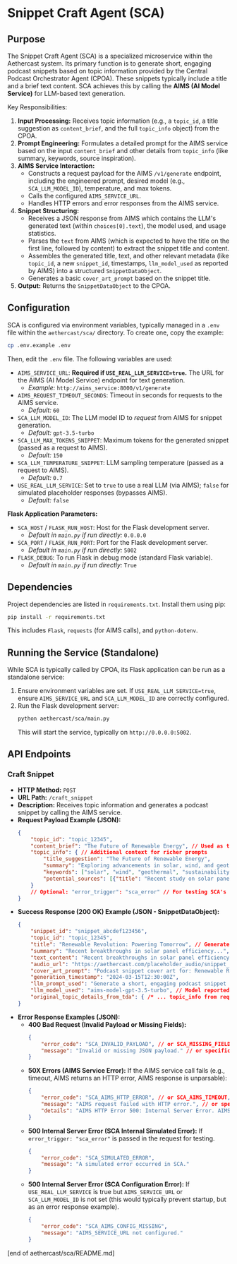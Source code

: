# Snippet Craft Agent (SCA)

## Purpose

The Snippet Craft Agent (SCA) is a specialized microservice within the Aethercast system. Its primary function is to generate short, engaging podcast snippets based on topic information provided by the Central Podcast Orchestrator Agent (CPOA). These snippets typically include a title and a brief text content. SCA achieves this by calling the **AIMS (AI Model Service)** for LLM-based text generation.

Key Responsibilities:

1.  **Input Processing:** Receives topic information (e.g., a `topic_id`, a title suggestion as `content_brief`, and the full `topic_info` object) from the CPOA.
2.  **Prompt Engineering:** Formulates a detailed prompt for the AIMS service based on the input `content_brief` and other details from `topic_info` (like summary, keywords, source inspiration).
3.  **AIMS Service Interaction:**
    *   Constructs a request payload for the AIMS `/v1/generate` endpoint, including the engineered prompt, desired model (e.g., `SCA_LLM_MODEL_ID`), temperature, and max tokens.
    *   Calls the configured `AIMS_SERVICE_URL`.
    *   Handles HTTP errors and error responses from the AIMS service.
4.  **Snippet Structuring:**
    *   Receives a JSON response from AIMS which contains the LLM's generated text (within `choices[0].text`), the model used, and usage statistics.
    *   Parses the `text` from AIMS (which is expected to have the title on the first line, followed by content) to extract the snippet title and content.
    *   Assembles the generated title, text, and other relevant metadata (like `topic_id`, a new `snippet_id`, timestamps, `llm_model_used` as reported by AIMS) into a structured `SnippetDataObject`.
    *   Generates a basic `cover_art_prompt` based on the snippet title.
5.  **Output:** Returns the `SnippetDataObject` to the CPOA.

## Configuration

SCA is configured via environment variables, typically managed in a `.env` file within the `aethercast/sca/` directory. To create one, copy the example:

```bash
cp .env.example .env
```

Then, edit the `.env` file. The following variables are used:

-   `AIMS_SERVICE_URL`: **Required if `USE_REAL_LLM_SERVICE=true`.** The URL for the AIMS (AI Model Service) endpoint for text generation.
    -   *Example:* `http://aims_service:8000/v1/generate`
-   `AIMS_REQUEST_TIMEOUT_SECONDS`: Timeout in seconds for requests to the AIMS service.
    -   *Default:* `60`
-   `SCA_LLM_MODEL_ID`: The LLM model ID to *request* from AIMS for snippet generation.
    -   *Default:* `gpt-3.5-turbo`
-   `SCA_LLM_MAX_TOKENS_SNIPPET`: Maximum tokens for the generated snippet (passed as a request to AIMS).
    -   *Default:* `150`
-   `SCA_LLM_TEMPERATURE_SNIPPET`: LLM sampling temperature (passed as a request to AIMS).
    -   *Default:* `0.7`
-   `USE_REAL_LLM_SERVICE`: Set to `true` to use a real LLM (via AIMS); `false` for simulated placeholder responses (bypasses AIMS).
    -   *Default:* `false`

**Flask Application Parameters:**
-   `SCA_HOST` / `FLASK_RUN_HOST`: Host for the Flask development server.
    -   *Default in `main.py` if run directly:* `0.0.0.0`
-   `SCA_PORT` / `FLASK_RUN_PORT`: Port for the Flask development server.
    -   *Default in `main.py` if run directly:* `5002`
-   `FLASK_DEBUG`: To run Flask in debug mode (standard Flask variable).
    -   *Default in `main.py` if run directly:* `True`

## Dependencies

Project dependencies are listed in `requirements.txt`. Install them using pip:

```bash
pip install -r requirements.txt
```
This includes `Flask`, `requests` (for AIMS calls), and `python-dotenv`.

## Running the Service (Standalone)

While SCA is typically called by CPOA, its Flask application can be run as a standalone service:

1.  Ensure environment variables are set. If `USE_REAL_LLM_SERVICE=true`, ensure `AIMS_SERVICE_URL` and `SCA_LLM_MODEL_ID` are correctly configured.
2.  Run the Flask development server:
    ```bash
    python aethercast/sca/main.py
    ```
    This will start the service, typically on `http://0.0.0.0:5002`.

## API Endpoints

### Craft Snippet

-   **HTTP Method:** `POST`
-   **URL Path:** `/craft_snippet`
-   **Description:** Receives topic information and generates a podcast snippet by calling the AIMS service.
-   **Request Payload Example (JSON):**
    ```json
    {
        "topic_id": "topic_12345",
        "content_brief": "The Future of Renewable Energy", // Used as the main subject for the prompt
        "topic_info": { // Additional context for richer prompts
            "title_suggestion": "The Future of Renewable Energy",
            "summary": "Exploring advancements in solar, wind, and geothermal power.",
            "keywords": ["solar", "wind", "geothermal", "sustainability"],
            "potential_sources": [{"title": "Recent study on solar panel efficiency"}]
        }
        // Optional: "error_trigger": "sca_error" // For testing SCA's internal error handling
    }
    ```
-   **Success Response (200 OK) Example (JSON - SnippetDataObject):**
    ```json
    {
        "snippet_id": "snippet_abcdef123456",
        "topic_id": "topic_12345",
        "title": "Renewable Revolution: Powering Tomorrow", // Generated by LLM via AIMS
        "summary": "Recent breakthroughs in solar panel efficiency...", // Generated by LLM via AIMS
        "text_content": "Recent breakthroughs in solar panel efficiency...", // Same as summary for now
        "audio_url": "https://aethercast.com/placeholder_audio/snippet_abcdef123456.mp3",
        "cover_art_prompt": "Podcast snippet cover art for: Renewable Revolution: Powering Tomorrow",
        "generation_timestamp": "2024-03-15T12:30:00Z",
        "llm_prompt_used": "Generate a short, engaging podcast snippet title and content...", // The prompt SCA sent to AIMS
        "llm_model_used": "aims-model-gpt-3.5-turbo", // Model reported by AIMS
        "original_topic_details_from_tda": { /* ... topic_info from request ... */ }
    }
    ```
-   **Error Response Examples (JSON):**
    -   **400 Bad Request (Invalid Payload or Missing Fields):**
        ```json
        {
            "error_code": "SCA_INVALID_PAYLOAD", // or SCA_MISSING_FIELDS
            "message": "Invalid or missing JSON payload." // or specific missing fields message
        }
        ```
    -   **50X Errors (AIMS Service Error):**
        If the AIMS service call fails (e.g., timeout, AIMS returns an HTTP error, AIMS response is unparsable):
        ```json
        {
            "error_code": "SCA_AIMS_HTTP_ERROR", // or SCA_AIMS_TIMEOUT, SCA_AIMS_BAD_RESPONSE_STRUCTURE etc.
            "message": "AIMS request failed with HTTP error.", // or specific error from AIMS interaction
            "details": "AIMS HTTP Error 500: Internal Server Error. AIMS Service Msg: {...}" // Details from AIMS if available
        }
        ```
    -   **500 Internal Server Error (SCA Internal Simulated Error):**
        If `error_trigger: "sca_error"` is passed in the request for testing.
        ```json
        {
            "error_code": "SCA_SIMULATED_ERROR",
            "message": "A simulated error occurred in SCA."
        }
        ```
    -   **500 Internal Server Error (SCA Configuration Error):**
        If `USE_REAL_LLM_SERVICE` is true but `AIMS_SERVICE_URL` or `SCA_LLM_MODEL_ID` is not set (this would typically prevent startup, but as an error response example).
        ```json
        {
            "error_code": "SCA_AIMS_CONFIG_MISSING",
            "message": "AIMS_SERVICE_URL not configured."
        }
        ```

[end of aethercast/sca/README.md]
